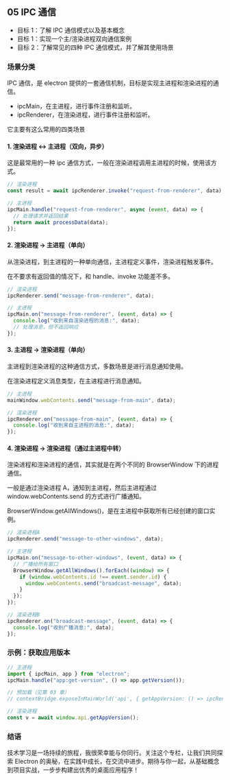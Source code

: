 ## 05 IPC 通信

- 目标 1：了解 IPC 通信模式以及基本概念
- 目标 1：实现一个主/渲染进程双向通信案例
- 目标 2：了解常见的四种 IPC 通信模式，并了解其使用场景

### 场景分类

IPC 通信，是 electron 提供的一套通信机制，目标是实现主进程和渲染进程的通信。

- ipcMain，在主进程，进行事件注册和监听。
- ipcRenderer，在渲染进程，进行事件注册和监听。

它主要有这么常用的四类场景

#### 1. 渲染进程 ↔ 主进程（双向，异步）

这是最常用的一种 ipc 通信方式，一般在渲染进程调用主进程的时候，使用该方式。

```javascript
// 渲染进程
const result = await ipcRenderer.invoke("request-from-renderer", data);

// 主进程
ipcMain.handle("request-from-renderer", async (event, data) => {
  // 处理请求并返回结果
  return await processData(data);
});
```

#### 2. 渲染进程 → 主进程（单向）

从渲染进程，到主进程的一种单向通信，主进程定义事件，渲染进程触发事件。

在不要求有返回值的情况下，和 handle、invoke 功能差不多。

```javascript
// 渲染进程
ipcRenderer.send("message-from-renderer", data);

// 主进程
ipcMain.on("message-from-renderer", (event, data) => {
  console.log("收到来自渲染进程的消息:", data);
  // 处理消息，但不返回响应
});
```

#### 3. 主进程 → 渲染进程（单向）

主进程到渲染进程的这种通信方式，多数场景是进行消息通知使用。

在渲染进程定义消息类型，在主进程进行消息通知。

```javascript
// 主进程
mainWindow.webContents.send("message-from-main", data);

// 渲染进程
ipcRenderer.on("message-from-main", (event, data) => {
  console.log("收到来自主进程的消息:", data);
});
```

#### 4. 渲染进程 → 渲染进程（通过主进程中转）

渲染进程和渲染进程的通信，其实就是在两个不同的 BrowserWindow 下的进程通信。

一般是通过渲染进程 A，通知到主进程，然后主进程通过 window.webContents.send 的方式进行广播通知。

BrowserWindow.getAllWindows()，是在主进程中获取所有已经创建的窗口实例。

```javascript
// 渲染进程A
ipcRenderer.send("message-to-other-windows", data);

// 主进程
ipcMain.on("message-to-other-windows", (event, data) => {
  // 广播给所有窗口
  BrowserWindow.getAllWindows().forEach((window) => {
    if (window.webContents.id !== event.sender.id) {
      window.webContents.send("broadcast-message", data);
    }
  });
});

// 渲染进程B
ipcRenderer.on("broadcast-message", (event, data) => {
  console.log("收到广播消息:", data);
});
```

### 示例：获取应用版本

```ts
// 主进程
import { ipcMain, app } from "electron";
ipcMain.handle("app:get-version", () => app.getVersion());

// 预加载（见第 03 章）
// contextBridge.exposeInMainWorld('api', { getAppVersion: () => ipcRenderer.invoke('app:get-version') })

// 渲染进程
const v = await window.api.getAppVersion();
```

### 结语

技术学习是一场持续的旅程，我很荣幸能与你同行。关注这个专栏，让我们共同探索 Electron 的奥秘，在实践中成长，在交流中进步。期待与你一起，从基础概念到项目实战，一步步构建出优秀的桌面应用程序！
